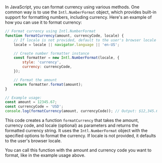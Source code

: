 In JavaScript, you can format currency using various methods. One common way is to use the `Intl.NumberFormat` object, which provides built-in support for formatting numbers, including currency. Here's an example of how you can use it to format currency:

```javascript
// Format currency using Intl.NumberFormat
function formatCurrency(amount, currencyCode, locale) {
    // If locale is not provided, default to the user's browser locale
    locale = locale || navigator.language || 'en-US';

    // Create number formatter instance
    const formatter = new Intl.NumberFormat(locale, {
        style: 'currency',
        currency: currencyCode,
    });

    // Format the amount
    return formatter.format(amount);
}

// Example usage:
const amount = 12345.67;
const currencyCode = 'USD';
console.log(formatCurrency(amount, currencyCode)); // Output: $12,345.67
```

This code creates a function `formatCurrency` that takes the amount, currency code, and locale (optional) as parameters and returns the formatted currency string. It uses the `Intl.NumberFormat` object with the specified options to format the currency. If locale is not provided, it defaults to the user's browser locale.

You can call this function with the amount and currency code you want to format, like in the example usage above.

